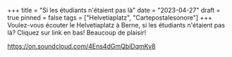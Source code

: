 +++
title = "Si les étudiants n'étaient pas là"
date = "2023-04-27"
draft = true
pinned = false
tags = ["Helvetiaplatz", "Cartepostalesonore"]
+++
Voulez-vous écouter le Helvetiaplatz à Berne, si les étudiants n'étaient pas là? Cliquez sur link en bas! Beaucoup de plaisir!

https://on.soundcloud.com/4Ens4dGmQbiDqmKv8
